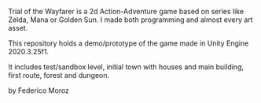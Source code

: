 Trial of the Wayfarer is a 2d Action-Adventure game based on series like Zelda, Mana or Golden Sun.
I made both programming and almost every art asset.

This repository holds a demo/prototype of the game made in Unity Engine 2020.3.25f1.

It includes test/sandbox level, initial town with houses and main building, first route, forest and dungeon.

by Federico Moroz